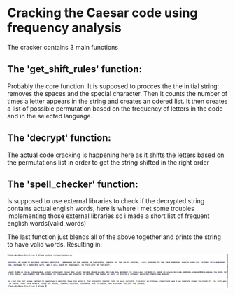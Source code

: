 # Cracking the Caesar code using frequency analysis
The cracker contains 3 main functions

## The 'get_shift_rules' function:
Probably the core function. 
It is supposed to procces the the initial string: removes the spaces and the special character. Then it counts the number of times a letter appears in the string and creates an odered list. It then creates a list of possible permutation based on the frequency of letters in the code and in the selected language.

## The 'decrypt' function:
The actual code cracking is happening here as it shifts the letters based on the permutations list in order to get the string shifted in the right order

## The 'spell_checker' function:
Is supposed to use external libraries to check if the decrypted string contains actual english words, here is where i met some troubles implementing those external libraries so i made a short list of frequent english words(valid_words)

The last function just blends all of the above together and prints the string to have valid words. Resulting in:

![alt text](https://github.com/VladCroitoru/SI-labs/blob/master/Lab%203/results.png "Cracked codes")
